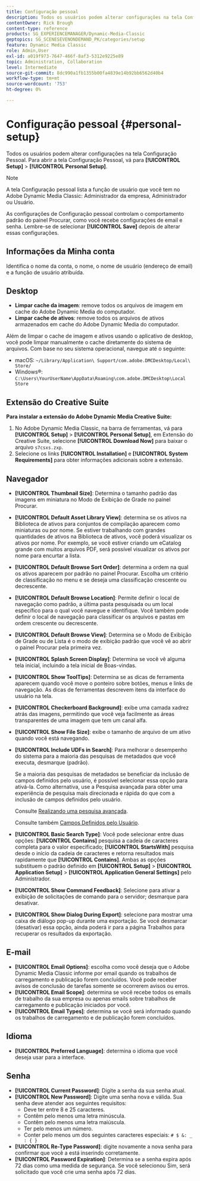 ```yaml
---
title: Configuração pessoal
description: Todos os usuários podem alterar configurações na tela Configuração pessoal do Adobe Dynamic Media Classic.
contentOwner: Rick Brough
content-type: reference
products: SG_EXPERIENCEMANAGER/Dynamic-Media-Classic
geptopics: SG_SCENESEVENONDEMAND_PK/categories/setup
feature: Dynamic Media Classic
role: Admin,User
exl-id: a019f973-7647-466f-8af3-5312e9225e89
topic: Administration, Collaboration
level: Intermediate
source-git-commit: 8dc990a1fb1355b00fa4839e14b92bb6562d40b4
workflow-type: tm+mt
source-wordcount: '753'
ht-degree: 0%

---
```


# Configuração pessoal {#personal-setup}

Todos os usuários podem alterar configurações na tela Configuração Pessoal. Para abrir a tela Configuração Pessoal, vá para **[!UICONTROL Setup]** > **[!UICONTROL Personal Setup]**.

>[!NOTE]
>
>A tela Configuração pessoal lista a função de usuário que você tem no Adobe Dynamic Media Classic: Administrador da empresa, Administrador ou Usuário.

As configurações de Configuração pessoal controlam o comportamento padrão do painel Procurar, como você recebe configurações de email e senha. Lembre-se de selecionar **[!UICONTROL Save]** depois de alterar essas configurações.

## Informações da Minha conta

Identifica o nome da conta, o nome, o nome de usuário (endereço de email) e a função de usuário atribuída.

## Desktop

* **Limpar cache da imagem**: remove todos os arquivos de imagem em cache do Adobe Dynamic Media do computador.
* **Limpar cache de ativos**: remove todos os arquivos de ativos armazenados em cache do Adobe Dynamic Media do computador.

Além de limpar o cache de imagem e ativos usando o aplicativo de desktop, você pode limpar manualmente o cache diretamente do sistema de arquivos. Com base no seu sistema operacional, navegue até o seguinte:

* macOS: `~/Library/Application\ Support/com.adobe.DMCDesktop/Local\ Store/`
* Windows®: `C:\Users\YourUserName\AppData\Roaming\com.adobe.DMCDesktop\Local Store`

## Extensão do Creative Suite

**Para instalar a extensão do Adobe Dynamic Media Creative Suite:**

1. No Adobe Dynamic Media Classic, na barra de ferramentas, vá para **[!UICONTROL Setup]** > **[!UICONTROL Personal Setup]**, em Extensão do Creative Suite, selecione **[!UICONTROL Download Now]** para baixar o arquivo `s7csxs.zxp`.
1. Selecione os links **[!UICONTROL Installation]** e **[!UICONTROL System Requirements]** para obter informações adicionais sobre a extensão.

<!--    A readme file is included at the root of the unzipped file to provide you with additional information about the extension.

1. Depending on your installed operating system, do one of the following: -->

<!-- #### Windows

|If you are running|Do this|
|--- |--- |
|Adobe Illustrator 18 in Adobe Creative Cloud 2014|<ul><li>From the root of the unzipped folder, select CC-2014.</li><li>Depending on the bit version of Adobe Illustrator that you are using, select win32 or win64.</li><li>Select libraries > flame, and then copy `aflame.dll` to Adobe Illustrator's executable folder. For example, `C:\Program Files\Adobe\Adobe Illustrator CC 2014\Support Files\Contents\Windows`. </li></ul><br/>**Note**: This example path is for the 64-bit location; the 32-bit location may fall under Program Files (x86) instead. <br/><ul><li>Return to the same libraries folder, select flamingo, and then copy `aflamingo.dll` to the same Adobe Illustrator executable folder that you used in the previous step. </li><li>Return to the win32 or win64 folder that you selected in step 2, and then copy `AdobeS7FXGFileFormat.aip` to Adobe Illustrator's plug-ins folder. For example, `C:\Program Files\Adobe\Adobe Illustrator CC 2014\Plug-ins\Illustrator Formats`. </li></ul> <br/>**Note**: This example path is for the 64-bit location; the 32-bit location may fall under Program Files (x86) instead.|
|Adobe Illustrator 17 in Adobe Creative Cloud|<ul><li>From the root of the unzipped folder, select CC. </li><li>Depending on the bit version of Adobe Illustrator that you are using, select win32 or win64.</li><li> Copy `AdobeS7FXGFileFormat.aip` to Adobe Illustrator's plug-ins folder. For example, `C:\Program Files\Adobe\Adobe Illustrator CC (64 Bit)\Plug-ins\Illustrator Formats`.</li></ul><br/>**Note**: This example path is for the 64-bit location; the 32-bit location may fall under Program Files (x86) instead.|
|Adobe Illustrator 16 in Adobe Creative Suite 6|<ul><li>From the root of the unzipped folder, select 6.0. </li><li>Depending on the bit version of Adobe Illustrator that you are using, select win32 or win64. </li><li>Copy AdobeS7FXGFileFormat.aip to Adobe Illustrator's plug-ins folder. For example, `C:\Program Files\Adobe\Adobe Illustrator CS6 (64 Bit)\Plug-ins\Illustrator Formats`.</li></ul><br/>**Note**: This example path is for the 64-bit location; the 32-bit location may fall under Program Files (x86) instead.|

#### Mac

|If you are running|Do this|
|--- |--- |
|Adobe Illustrator 18 in Adobe Creative Cloud 2014|<ul><li>From the root of the unzipped folder, select CC-2014 > mac64.</li><li>Select libraries > flame, and then copy the `aflame.framework` folder to Adobe Illustrator package contents folder. For example, `/Applications/Adobe Illustrator CC 2014/ Illustrator.app/Contents/Frameworks/`. (To open Adobe Illustrator's package contents folder, right-select on the Adobe illustrator CC 2014 icon and select Show Package Contents from context menu).</li><li>Return to the same libraries folder, select `flamingo`, and then copy the `aflamingo.framework` folder to the same Adobe Illustrator package contents folder that you used in the previous step.</li><li>Return to the mac64 folder that you selected in step 1, and then copy the `AdobeS7FXGFileFormat.aip` folder to Adobe Illustrator's plug-in folder. For example, `/Applications/Adobe Illustrator CC 2014/Plug-ins/Illustrator Formats/`.</li></ul><br/>|
|Adobe Illustrator 17 in Adobe Creative Cloud|<ul><li>From the root of the unzipped folder, select CC > mac64</li><li>Copy the `AdobeS7FXGFileFormat.aip` folder to Adobe Illustrator's plug-in folder. For example, `/Applications/Adobe Illustrator CC/Plug-ins/Illustrator Formats/`.</li></ul><br/>|
|Adobe Illustrator 16 in Adobe Creative Suite 6|<ul><li>From the root of the unzipped folder, select 6.0 > mac64</li><li>Copy the `AdobeS7FXGFileFormat.aip` folder to Adobe Illustrator's plug-in folder. For example, `/Applications/Adobe Illustrator CS6/Plug-ins/Illustrator Formats/`.</li></ul>|

The plug-in is now available for you to use in Adobe Illustrator. -->

## Navegador

* **[!UICONTROL Thumbnail Size]**: Determina o tamanho padrão das imagens em miniatura no Modo de Exibição de Grade no painel Procurar.
* **[!UICONTROL Default Asset Library View]**: determina se os ativos na Biblioteca de ativos para conjuntos de compilação aparecem como miniaturas ou por nome. Se estiver trabalhando com grandes quantidades de ativos na Biblioteca de ativos, você poderá visualizar os ativos por nome. Por exemplo, se você estiver criando um eCatalog grande com muitos arquivos PDF, será possível visualizar os ativos por nome para encurtar a lista.
* **[!UICONTROL Default Browse Sort Order]**: determina a ordem na qual os ativos aparecem por padrão no painel Procurar. Escolha um critério de classificação no menu e se deseja uma classificação crescente ou decrescente.
* **[!UICONTROL Default Browse Location]**: Permite definir o local de navegação como padrão, a última pasta pesquisada ou um local específico para o qual você navegue e identifique. Você também pode definir o local de navegação para classificar os arquivos e pastas em ordem crescente ou decrescente.
* **[!UICONTROL Default Browse View]**: Determina se o Modo de Exibição de Grade ou de Lista é o modo de exibição padrão que você vê ao abrir o painel Procurar pela primeira vez.
* **[!UICONTROL Splash Screen Display]**: Determina se você vê alguma tela inicial, incluindo a tela inicial de Boas-vindas.
* **[!UICONTROL Show ToolTips]**: Determina se as dicas de ferramenta aparecem quando você move o ponteiro sobre botões, menus e links de navegação. As dicas de ferramentas descrevem itens da interface do usuário na tela.
* **[!UICONTROL Checkerboard Background]**: exibe uma camada xadrez atrás das imagens, permitindo que você veja facilmente as áreas transparentes de uma imagem que tem um canal alfa.
* **[!UICONTROL Show File Size]**: exibe o tamanho de arquivo de um ativo quando você está navegando.
* **[!UICONTROL Include UDFs in Search]**: Para melhorar o desempenho do sistema para a maioria das pesquisas de metadados que você executa, desmarque (padrão).

  Se a maioria das pesquisas de metadados se beneficiar da inclusão de campos definidos pelo usuário, é possível selecionar essa opção para ativá-la. Como alternativa, use a Pesquisa avançada para obter uma experiência de pesquisa mais direcionada e rápida do que com a inclusão de campos definidos pelo usuário.

  Consulte [Realizando uma pesquisa avançada](searching-assets.md#conducting_an_advanced_search).

  Consulte também [Campos Definidos pelo Usuário](application-setup.md#user_defined_fields).

* **[!UICONTROL Basic Search Type]**: Você pode selecionar entre duas opções: **[!UICONTROL Contains]** pesquisa a cadeia de caracteres completa para o valor especificado; **[!UICONTROL StartsWith]** pesquisa desde o início da cadeia de caracteres e retorna resultados mais rapidamente que **[!UICONTROL Contains]**. Ambas as opções substituem o padrão definido em **[!UICONTROL Setup]** > **[!UICONTROL Application Setup]** > **[!UICONTROL Application General Settings]** pelo Administrador.
* **[!UICONTROL Show Command Feedback]**: Selecione para ativar a exibição de solicitações de comando para o servidor; desmarque para desativar.
* **[!UICONTROL Show Dialog During Export]**: selecione para mostrar uma caixa de diálogo pop-up durante uma exportação. Se você desmarcar (desativar) essa opção, ainda poderá ir para a página Trabalhos para recuperar os resultados da exportação.

## E-mail

* **[!UICONTROL Email Options]**: escolha como você deseja que o Adobe Dynamic Media Classic informe por email quando os trabalhos de carregamento e publicação forem concluídos. Você pode receber avisos de conclusão de tarefas somente se ocorrerem avisos ou erros.
* **[!UICONTROL Email Scope]**: determina se você recebe todos os emails de trabalho da sua empresa ou apenas emails sobre trabalhos de carregamento e publicação iniciados por você.
* **[!UICONTROL Email Types]**: determina se você será informado quando os trabalhos de carregamento e de publicação forem concluídos.

## Idioma

* **[!UICONTROL Preferred Language]**: determina o idioma que você deseja usar para a interface.

## Senha

* **[!UICONTROL Current Password]**: Digite a senha da sua senha atual.
* **[!UICONTROL New Password]**: Digite uma senha nova e válida. Sua senha deve atender aos seguintes requisitos:
   * Deve ter entre 8 e 25 caracteres.
   * Contêm pelo menos uma letra minúscula.
   * Contêm pelo menos uma letra maiúscula.
   * Ter pelo menos um número.
   * Conter pelo menos um dos seguintes caracteres especiais: `# $ &: _ : { }`
* **[!UICONTROL Re-Type Password]**: digite novamente a nova senha para confirmar que você a está inserindo corretamente.
* **[!UICONTROL Password Expiration]**: Determina se a senha expira após 72 dias como uma medida de segurança. Se você selecionou Sim, será solicitado que você crie uma senha após 72 dias.
